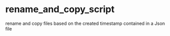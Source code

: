 # rename_and_copy_script
rename and copy files based on the created timestamp contained in a Json file

